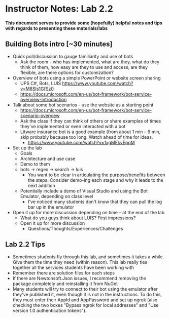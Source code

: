 # Instructor Notes: Lab 2.2

**This document serves to provide some (hopefully) helpful notes and tips with regards to presenting these materials/labs**

## Building Bots intro [~30 minutes]  

*	Quick poll/discussion to gauge familiarity and use of bots
    *	Ask the room - who has implemented, what are they, what do they think of them, how easy are they to use and access, are they flexible, are there options for customization?
*	Overview of bots using a simple PowerPoint or website screen sharing
    *	UPS C#, Bots, LUIS https://www.youtube.com/watch?v=M8SIs1GfSz0 
    * https://docs.microsoft.com/en-us/bot-framework/bot-service-overview-introduction 
*	Talk about some bot scenarios - use the website as a starting point
    *	https://docs.microsoft.com/en-us/bot-framework/bot-service-scenario-overview
    *	Ask the class if they can think of others or share examples of times they've implemented or even interacted with a bot
    *	Litware insurance bot is a good example (from about 1 min – 9 min, skip probably because too long. Watch ahead of time for ideas.
        *	https://www.youtube.com/watch?v=1xgMEkvEppM
*	Set up the lab 
    *	Goals
    *	Architecture and use case
    *	Demo to them
    *	bots -> regex -> search -> luis
        *	You want to be clear in articulating the purpose/benefits between the steps. Consider demo-ing each stage and why it leads to the next addition
    *	Potentially include a demo of Visual Studio and using the Bot Emulator, depending on class level
        * I've noticed many students don't know that they can pull the log bar up in the emulator
*	Open it up for more discussion depending on time – at the end of the lab
    *	What do you guys think about LUIS? First impressions?
    *	Open it up for more discussion
        *	Questions/Thoughts/Experiences/Challenges


## Lab 2.2 Tips
* Sometimes students fly through this lab, and sometimes it takes a while. Give them the time they need (within reason). This lab really ties together all the services students have been working with
* Remember there are solution files for each steps
* If there are Newtonsoft.Json issues, I recommend removing the package completely and reinstalling it from NuGet
* Many students will try to connect to their bot using the emulator after they've published it, even though it is not in the instructions. To do this, they must enter their AppId and AppPassword and set up ngrok (also checking the two boxes "Bypass ngrok for local addresses" and "Use version 1.0 authentication tokens").




